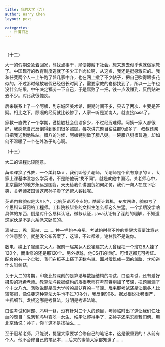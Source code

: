 ```yaml
---
title: 我的大学（六）
author: Harry Chen
layout: post

categories:
  - 世情百态
---
```

# 

（十二）

大一的假期没急着回家，想找点事干，顺便接触下社会。想来想去似乎也就做家教了。中国现行的教育制度造就了多少工作岗位啊，从这点，我还是挺感激它的。我和任斐两个人一上午跑了好几家中介，也在网上撒了不少帖子，把自己吹得跟多花似的。不过那时候放暑假已经很长时间了，需要家教的也都找到了，所以一上午也没什么结果。中午决定犒劳一下自己，于是腐败了一把，钱一点没赚到，反倒贴进去不少。对此我很愧疚。

后来联系上了一个阿姨，到东城区美术馆，假期时间不多，只去了两次，主要是答疑。相比之下，顾嘎的经历就比较惨了，人家一听是湖南人，就直接pass了。

家教一直做了一个学期，说接触社会倒没多少，不过经历难得。阿姨一家人都很好，我感觉自己反倒得到他们很多照顾。每次讲完题目往往都9点多了，叔叔还亲自把我送到地铁站。腊八的时候，阿姨特别做了腊八粥。一碗腊八粥很普通，却如何不温暖了一个在外游子的心啊。

（十三）

大二的课程比较随意。

英语课换了外教，一个美籍华人，我们叫他关老师。关老师是个蛮有意思的人，大家上课基本没怎么学英语，不是陪他玩“找不同”，就是教他中国话。关老师心中，北京最好的地方永远是国贸，天天给我们讲国贸如何如何，我们一帮人在底下窃笑，关老师被国贸这帮孙子卖了还帮人数钱呢。

英语内教貌似是大川·卢，北航英语系毕业的。酷爱计算机，专攻网络，貌似考了个思科认证网络工程师。工科院校毕业的文科生怎么都这么生猛。一个学期没学啥具体的东西，倒是对什么思科认证，微软认证，java认证有了深刻的理解，不知道这家伙是不是六系派来卧底的。

离散二，恩，离散，二……神一样的李舟军。考试的时候不停的提醒大家要注意这个注意那个，就差没公布答案了，这课，不过都难。谢林我不是说你。

数电，碰上了崔建宗大人。据前一届某达人说崔建宗大人曾经把一个班128人挂了120个，而重修的还是那120个。另外据说，他CS打的很好。可惜这都无可考证。配套的有一个实验，我们在板子上搭了无数鸟巢。面对着乱成一团的线路，才知道什么叫纠结。

关于大二的考期，印象比较深刻的是算法与数据结构的考试，口语考试，还有爱好摄影的冠希老师。教算法与数据结构的发根老师在考前特别加了节课，把题目漏了个十之八九。我敢说那是我大学听的最认真的一节课。后来那考试还是让很多人比较郁闷，像任斐这种算法大牛也不过70多分，我反倒90多。据发根说批卷很严，主抓细节。发根这哪是考算法，分明是考语法嘛。

口语考试和阿郎、冯琳一组，没有针对三个人的题目，老师临时出了道让我们仨吐血的题目：说我和冯琳喜欢一女生，结果让郎得手了，这孙子还来安慰我们俩。用北京话说：孙子，你丫这不是找抽么……

至于冠希老师，只能说，提醒大家要学会修自己的笔记本，这是很重要的！从前有个人，他不会修自己的笔记本……后来的事情大家都知道了……
